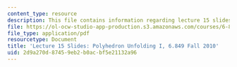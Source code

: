 ```yaml
---
content_type: resource
description: This file contains information regarding lecture 15 slides.
file: https://ol-ocw-studio-app-production.s3.amazonaws.com/courses/6-849-geometric-folding-algorithms-linkages-origami-polyhedra-fall-2012/2d9a270d87459eb2b0acbf5e21132a96_MIT6_849F12_slidesL15.pdf
file_type: application/pdf
resourcetype: Document
title: 'Lecture 15 Slides: Polyhedron Unfolding I, 6.849 Fall 2010'
uid: 2d9a270d-8745-9eb2-b0ac-bf5e21132a96
---
```


